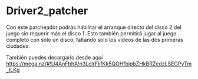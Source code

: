 # Driver2_patcher

Con este parcheador podrás habilitar el arranque directo del disco 2 del juego sin requerir más el disco 1.
Esto también permitirá jugar al juego completo con sólo un disco, faltando solo los vídeos de las dos primeras ciudades.

También puedes decargarlo desde aquí https://mega.nz/#!U4AnFbhA!n3LcIrFlifKk5QOHfbipbZHkBRZcdzLSEGPyTm_tLKg
